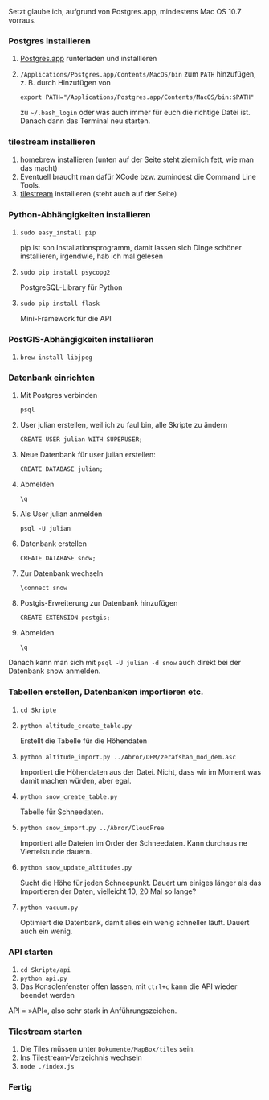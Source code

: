 Setzt glaube ich, aufgrund von Postgres.app, mindestens Mac OS 10.7 vorraus.

### Postgres installieren

1. [Postgres.app](http://postgresapp.com/) runterladen und installieren
2. `/Applications/Postgres.app/Contents/MacOS/bin` zum `PATH` hinzufügen, z. B. durch Hinzufügen von 

	`export PATH="/Applications/Postgres.app/Contents/MacOS/bin:$PATH"`
	
	zu `~/.bash_login` oder was auch immer für euch die richtige Datei ist. Danach dann das Terminal neu starten.

### tilestream installieren

1. [homebrew](http://mxcl.github.com/homebrew/) installieren (unten auf der Seite steht ziemlich fett, wie man das macht)
2. Eventuell braucht man dafür XCode bzw. zumindest die Command Line Tools.
3. [tilestream](https://github.com/mapbox/tilestream) installieren (steht auch auf der Seite)

### Python-Abhängigkeiten installieren

1. `sudo easy_install pip`
	
	pip ist son Installationsprogramm, damit lassen sich Dinge schöner installieren, irgendwie, hab ich mal gelesen

2. `sudo pip install psycopg2`

	PostgreSQL-Library für Python
	
3. `sudo pip install flask`
	
	Mini-Framework für die API

### PostGIS-Abhängigkeiten installieren

1. `brew install libjpeg`

### Datenbank einrichten
	
1. Mit Postgres verbinden

	`psql`
	
2. User julian erstellen, weil ich zu faul bin, alle Skripte zu ändern

	`CREATE USER julian WITH SUPERUSER;`
	
3. Neue Datenbank für user julian erstellen:
	
	`CREATE DATABASE julian;`
	
4. Abmelden

	`\q`
	
5. Als User julian anmelden

	`psql -U julian`
	   
6. Datenbank erstellen

	`CREATE DATABASE snow;`
 
7. Zur Datenbank wechseln

	`\connect snow`
 
8. Postgis-Erweiterung zur Datenbank hinzufügen

	`CREATE EXTENSION postgis;`
	
9. Abmelden

	`\q`
	
Danach kann man sich mit `psql -U julian -d snow` auch direkt bei der Datenbank snow anmelden.

### Tabellen erstellen, Datenbanken importieren etc.

1. `cd Skripte`
2. `python altitude_create_table.py`

	Erstellt die Tabelle für die Höhendaten

3. `python altitude_import.py ../Abror/DEM/zerafshan_mod_dem.asc`

	Importiert die Höhendaten aus der Datei. Nicht, dass wir im Moment was damit machen würden, aber egal.

4. `python snow_create_table.py`

	Tabelle für Schneedaten.

5. `python snow_import.py ../Abror/CloudFree`

	Importiert alle Dateien im Order der Schneedaten. Kann durchaus ne Viertelstunde dauern.
	
6. `python snow_update_altitudes.py`

	Sucht die Höhe für jeden Schneepunkt. Dauert um einiges länger als das Importieren der Daten, vielleicht 10, 20 Mal so lange?
	
7. `python vacuum.py`

	Optimiert die Datenbank, damit alles ein wenig schneller läuft. Dauert auch ein wenig.
	
### API starten

1. `cd Skripte/api`
2. `python api.py`
3. Das Konsolenfenster offen lassen, mit `ctrl+c` kann die API wieder beendet werden

API = »API«, also sehr stark in Anführungszeichen.

### Tilestream starten

1. Die Tiles müssen unter `Dokumente/MapBox/tiles` sein.
2. Ins Tilestream-Verzeichnis wechseln
3. `node ./index.js`

### Fertig